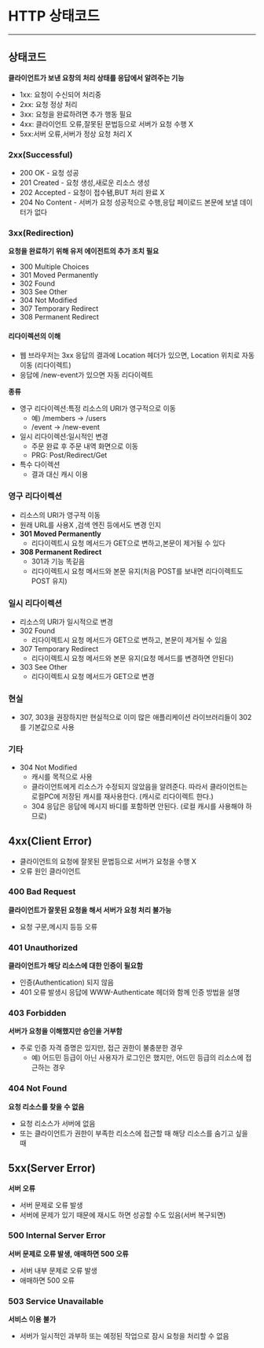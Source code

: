 # HTTP 상태코드
----

## 상태코드
**클라이언트가 보낸 요창의 처리 상태를 응답에서 알려주는 기능**
* 1xx: 요청이 수신되어 처리중
* 2xx: 요청 정상 처리
* 3xx: 요청을 완료하려면 추가 행동 필요
* 4xx: 클라이언트 오류,잘못된 문법등으로 서버가 요청 수행 X
* 5xx:서버 오류,서버가 정상 요청 처리 X

### 2xx(Successful)
* 200 OK - 요청 성공
* 201 Created - 요청 생성,새로운 리소스 생성
* 202 Accepted - 요청이 접수됌,BUT 처리 완료 X
* 204 No Content - 서버가 요청 성공적으로 수행,응답 페이로드 본문에 보낼 데이터가 없다

###  3xx(Redirection)
**요청을 완료하기 위해 유저 에이전트의 추가 조치 필요**
* 300 Multiple Choices
* 301 Moved Permanently
* 302 Found
* 303 See Other
* 304 Not Modified
* 307 Temporary Redirect
* 308 Permanent Redirect

#### 리다이렉션의 이해
* 웹 브라우저는 3xx 응답의 결과에 Location 헤더가 있으면, Location 위치로 자동 이동 (리다이렉트)
* 응답에 /new-event가 있으면 자동 리다이렉트

**종류**
* 영구 리다이렉션:특정 리소스의 URI가 영구적으로 이동
  * 예) /members -> /users
  * /event -> /new-event  
* 일시 리다이렉션:일시적인 변경
  * 주문 완료 후 주문 내역 화면으로 이동
  * PRG: Post/Redirect/Get  
* 특수 다이렉션
  * 결과 대신 캐시 이용
 
### 영구 리다이렉션
* 리소스의 URI가 영구적 이동
* 원래 URL를 사용X ,검색 엔진 등에서도 변경 인지
* **301 Moved Permanently**
  * 리다이렉트시 요청 메서드가 GET으로 변하고,본문이 제거될 수 있다
* **308 Permanent Redirect**
  * 301과 기능 똑깉음
  * 리다이렉트시 요청 메서드와 본문 유지(처음 POST를 보내면 리다이렉트도 POST 유지)

### 일시 리다이렉션 
* 리소스의 URI가 일시적으로 변경
* 302 Found
  * 리다이렉트시 요청 메서드가 GET으로 변하고, 본문이 제거될 수 있음 
* 307 Temporary Redirect
  * 리다이렉트시 요청 메서드와 본문 유지(요청 메서드를 변경하면 안된다) 
* 303 See Other
  * 리다이렉트시 요청 메서드가 GET으로 변경
 
### 현실
* 307, 303을 권장하지만 현실적으로 이미 많은 애플리케이션 라이브러리들이 302를 기본값으로 사용

### 기타
* 304 Not Modified
  *  캐시를 목적으로 사용
  *  클라이언트에게 리소스가 수정되지 않았음을 알려준다. 따라서 클라이언트는 로컬PC에 저장된 캐시를 재사용한다. (캐시로 리다이렉트 한다.)
  *  304 응답은 응답에 메시지 바디를 포함하면 안된다. (로컬 캐시를 사용해야 하므로)
 
## 4xx(Client Error)
* 클라이언트의 요청에 잘못된 문법등으로 서버가 요청을 수행 X
* 오류 원인 클라이언트

### 400 Bad Request
**클라이언트가 잘못된 요청을 해서 서버가 요청 처리 불가능**
* 요청 구문,메시지 등등 오류

### 401 Unauthorized
**클라이언트가 해당 리소스에 대한 인증이 필요함**
* 인증(Authentication) 되지 않음
* 401 오류 발생시 응답에 WWW-Authenticate 헤더와 함께 인증 방법을 설명


### 403 Forbidden
**서버가 요청을 이해했지만 승인을 거부함**
* 주로 인증 자격 증명은 있지만, 접근 권한이 불충분한 경우
  * 예) 어드민 등급이 아닌 사용자가 로그인은 했지만, 어드민 등급의 리소스에 접근하는 경우

### 404 Not Found
**요청 리소스를 찾을 수 없음**
* 요청 리소스가 서버에 없음
* 또는 클라이언트가 권한이 부족한 리소스에 접근할 때 해당 리소스를 숨기고 싶을 때

## 5xx(Server Error)
**서버 오류**
* 서버 문제로 오류 발생
* 서버에 문제가 있기 때문에 재시도 하면 성공할 수도 있음(서버 복구되면)

### 500 Internal Server Error
**서버 문제로 오류 발생, 애매하면 500 오류**
* 서버 내부 문제로 오류 발생
* 애매하면 500 오류

### 503 Service Unavailable
**서비스 이용 불가**
* 서버가 일시적인 과부하 또는 예정된 작업으로 잠시 요청을 처리할 수 없음
